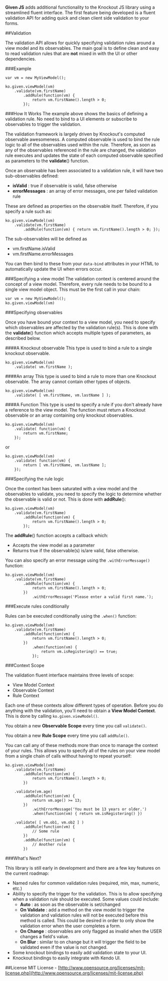 **Given JS** adds additional functionality to the Knockout JS library using a streamlined fluent interface.  The first feature being developed is a fluent validation API for adding quick and clean client side validation to your forms.  

##Validation

The validation API allows for quickly specifying validation rules around a view model and its observables.  The main goal is to define clean and easy to read validation rules that are **not** mixed in with the UI or other dependencies.

###Example


	var vm = new MyViewModel();
	            
	ko.given.viewModel(vm)
	    .validate(vm.firstName)
		    .addRule(function(vm) {
		        return vm.firstName().length > 0;
		    });

###How It Works
The example above shows the basics of defining a validation rule.  No need to bind to a UI elements or subscribe to observables to trigger the validation.  

The validation framework is largely driven by Knockout's computed observable awesomeness.  A computed observable is used to bind the rule logic to all of the observables used within the rule.  Therefore, as soon as any of the observables referenced in the rule are changed, the validation rule executes and updates the state of each computed observable specified as parameters to the **validate**() function.

Once an observable has been associated to a validation rule, it will have two sub-observables defined:

- **isValid** : true if observable is valid, false otherwise
- **errorMessages** : an array of error messages, one per failed validation rule

These are defined as properties on the observable itself.  Therefore, if you specify a rule such as:

	ko.given.viewModel(vm)
	    .validate(vm.firstName)
	    	.addRule(function(vm) { return vm.firstName().length > 0; });

The sub-observables will be defined as

- vm.firstName.isValid
- vm.firstName.errorMessages

You can then bind to these from your `data-bind` attributes in your HTML to automatically update the UI when errors occur.


###Specifying a view model
The validation context is centered around the concept of a view model.  Therefore, every rule needs to be bound to a single view model object.  This must be the first call in your chain:

	var vm = new MyViewModel();
	ko.given.viewModel(vm)


###Specifying observables

Once you have bound your context to a view model, you need to specify which observables are affected by the validation rule(s).  This is done with the **validate**() function which accepts multiple types of parameters, as described below.

####A Knockout observable
This type is used to bind a rule to a single knockout observable.

	ko.given.viewModel(vm)	
		.validate( vm.firstName );

####An array
This type is used to bind a rule to more than one Knockout observable.  The array cannot contain other types of objects.

	ko.given.viewModel(vm)	
		.validate( [ vm.firstName, vm.lastName ] );

####A Function
This type is used to specify a rule if you don't already have a reference to the view model.  The function must return a Knockout observable or an array containing only knockout observables.

	ko.given.viewModel(vm)	
		.validate( function(vm) {
			return vm.firstName;
		});

or

	ko.given.viewModel(vm)	
		.validate( function(vm) {
			return [ vm.firstName, vm.lastName ];
		});

###Specifying the rule logic

Once the context has been saturated with a view model and the observables to validate, you need to specify the logic to determine whether the observable is valid or not.  This is done with **addRule**():

	ko.given.viewModel(vm)
	    .validate(vm.firstName)
		    .addRule(function(vm) {
		        return vm.firstName().length > 0;
		    });
		    
The **addRule**() function accepts a callback which:

- Accepts the view model as a parameter
- Returns true if the observable(s) is/are valid, false otherwise.

You can also specify an error message using the `.withErrorMessage()` function:

	ko.given.viewModel(vm)
	    .validate(vm.firstName)
		    .addRule(function(vm) {
		        return vm.firstName().length > 0;
		    })
		    	.withErrorMessage('Please enter a valid first name.');

###Execute rules conditionally

Rules can be executed conditionally using the `.when()` function:

	ko.given.viewModel(vm)
	    .validate(vm.firstName)
		    .addRule(function(vm) {
		        return vm.firstName().length > 0;
		    })
		    	.when(function(vm) {
		    		return vm.isRegistering() == true;
		    	});


###Context Scope

The validation fluent interface maintains three levels of scope:

- View Model Context
- Observable Context
- Rule Context

Each one of these contexts allow different types of operation.  Before you do anything with the validation, you'll need to obtain a **View Model Context**.  This is done by calling `ko.given.viewModel()`.

You obtain a new **Observable Scope** every time you call `validate()`.

You obtain a new **Rule Scope** every time you call `addRule()`.

You can call any of these methods more than once to manage the context of your rules.  This allows you to specify all of the rules on your view model from a single chain of calls without having to repeat yourself:

    ko.given.viewModel(vm)
        .validate(vm.firstName)
            .addRule(function(vm) {
                return vm.firstName().length > 0;
            })
            
        .validate(vm.age)
            .addRule(function(vm) {
                return vm.age() >= 13;
            })
                .withErrorMessage('You must be 13 years or older.')
                .when(function(vm) { return vm.isRegistering() })
                
        .validate( [ vm.ob1, vm.ob2 ] )
            .addRule(function(vm) {
                // Some rule
            })
            .addRule(function(vm) {
                // Another rule
            })

###What's Next?

This library is still early in development and there are a few key features on the current roadmap:

- Named rules for common validation rules (required, min, max, numeric, etc.)
- Ability to specify the trigger for the validation.  This is to allow specifying when a validation rule should be executed.  Some values could include:
	- **Auto** : as soon as the observable is set/changed
	- **On Validate** : add a method on the view model to trigger the validation and validation rules will not be executed before this method is called.  This could be desired in order to only show the validation error when the user completes a form.
	- **On Change** : observables are only flagged as invalid when the USER changes a field's value.
	- **On Blur** : similar to on change but it will trigger the field to be validated even if the value is not changed.
- Some knockout bindings to easily add validation state to your UI.
- Knockout bindings to easily integrate with Kendo UI.

##License
MIT License - [http://www.opensource.org/licenses/mit-license.php](http://www.opensource.org/licenses/mit-license.php)
